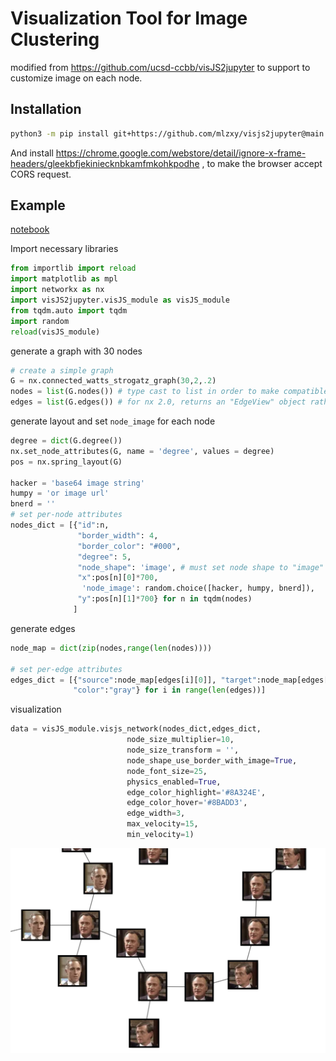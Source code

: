 # Visualization Tool for Image Clustering

modified from https://github.com/ucsd-ccbb/visJS2jupyter to support to customize image on each node.


## Installation

```bash
python3 -m pip install git+https://github.com/mlzxy/visjs2jupyter@main --user
```

And install https://chrome.google.com/webstore/detail/ignore-x-frame-headers/gleekbfjekiniecknbkamfmkohkpodhe , to make the browser accept CORS request. 


## Example

[notebook](./example.ipynb)

Import necessary libraries

```python
from importlib import reload
import matplotlib as mpl
import networkx as nx
import visJS2jupyter.visJS_module as visJS_module
from tqdm.auto import tqdm
import random
reload(visJS_module)
```


generate a graph with 30 nodes

```python
# create a simple graph
G = nx.connected_watts_strogatz_graph(30,2,.2)
nodes = list(G.nodes()) # type cast to list in order to make compatible with networkx 1.11 and 2.0
edges = list(G.edges()) # for nx 2.0, returns an "EdgeView" object rather than an iterable
```


generate layout and set `node_image` for each node

```python
degree = dict(G.degree())
nx.set_node_attributes(G, name = 'degree', values = degree)
pos = nx.spring_layout(G)

hacker = 'base64 image string' 
humpy = 'or image url'
bnerd = ''
# set per-node attributes
nodes_dict = [{"id":n,
               "border_width": 4,
               "border_color": "#000",
               "degree": 5,
               "node_shape": 'image', # must set node shape to "image"
               "x":pos[n][0]*700,
                'node_image': random.choice([hacker, humpy, bnerd]),
               "y":pos[n][1]*700} for n in tqdm(nodes)
              ]
```


generate edges


```python
node_map = dict(zip(nodes,range(len(nodes))))

# set per-edge attributes
edges_dict = [{"source":node_map[edges[i][0]], "target":node_map[edges[i][1]], "id": str(random.random()),
              "color":"gray"} for i in range(len(edges))]
```

visualization

```python
data = visJS_module.visjs_network(nodes_dict,edges_dict,
                          node_size_multiplier=10,
                          node_size_transform = '',
                          node_shape_use_border_with_image=True,
                          node_font_size=25,
                          physics_enabled=True,
                          edge_color_highlight='#8A324E',
                          edge_color_hover='#8BADD3',
                          edge_width=3,
                          max_velocity=15,
                          min_velocity=1)
```



![](docs/visJS2Jupyter.png)

